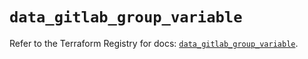 # `data_gitlab_group_variable`

Refer to the Terraform Registry for docs: [`data_gitlab_group_variable`](https://registry.terraform.io/providers/gitlabhq/gitlab/16.8.0/docs/data-sources/group_variable).
